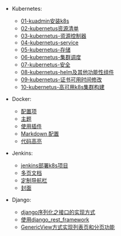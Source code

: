 * Kubernetes:
  * [01-kuadmin安装k8s](kubernetus/kubeadmin安装k8s环境.md)
  * [02-kubernetus资源清单](kubernetus/kubernetus资源清单.md)
  * [03-kubernetus-资源控制器](kubernetus/kubernetus-资源控制器)
  * [04-kubernetus-service](kubernetus/kubernetus资源清单.md)
  * [05-kubernetus-存储](kubernetus/kubernetus资源清单.md)
  * [06-kubernetus-集群调度](kubernetus/kubernetus资源清单.md)
  * [07-kubernetus-安全](kubernetus/kubernetus资源清单.md)
  * [08-kubernetus-helm及其他功能性组件](kubernetus/kubernetus资源清单.md)
  * [09-kubernetus-证书可用时间修改](kubernetus/kubernetus资源清单.md)
  * [10-kubernetus-高可用k8s集群构建](kubernetus/kubernetus资源清单.md)

* Docker:
  * [配置项](zh-cn/configuration.md)
  * [主题](zh-cn/themes.md)
  * [使用插件](zh-cn/plugins.md)
  * [Markdown 配置](zh-cn/markdown.md)
  * [代码高亮](zh-cn/language-highlight.md)  

* Jenkins:

  * [jenkins部署k8s项目](jenkins/jenkins部署k8s项目.md)
  * [多页文档](zh-cn/more-pages.md)
  * [定制导航栏](zh-cn/custom-navbar.md)
  * [封面](zh-cn/cover.md)


* Django:

  * [django序列化之接口的实现方式](django/drf/接口的实现方式.md)
  * [使用django_rest_framework](django/drf/drf的modelserializer实现列表页功能.md)
  * [GenericView方式实现列表页和分页功能](django/drf/GenericView方式实现列表页和分页功能.md)
  

